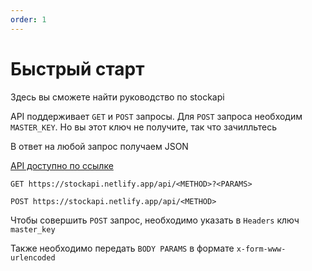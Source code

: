 ```yaml
---
order: 1
---
```


# Быстрый старт

Здесь вы сможете найти руководство по stockapi

API поддерживает `GET` и `POST` запросы. Для `POST` запроса необходим `MASTER_KEY`. Но вы этот ключ не получите, так что зачилльтесь

В ответ на любой запрос получаем JSON

[API доступно по ссылке](https://stockapi.netlify.app/api/)

`GET https://stockapi.netlify.app/api/<METHOD>?<PARAMS>`

`POST https://stockapi.netlify.app/api/<METHOD>`

Чтобы совершить `POST` запрос, необходимо указать в `Headers` ключ `master_key`

Также необходимо передать `BODY PARAMS` в формате `x-form-www-urlencoded`
